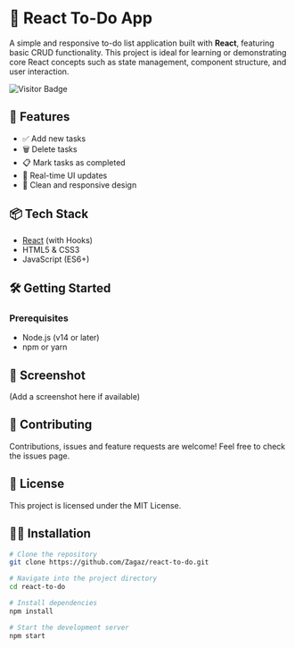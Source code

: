 # 📝 React To-Do App

A simple and responsive to-do list application built with **React**, featuring basic CRUD functionality. This project is ideal for learning or demonstrating core React concepts such as state management, component structure, and user interaction.

![Visitor Badge](https://visitor-badge.laobi.icu/badge?page_id=Zagaz.react-to-do)

## 🚀 Features

- ✅ Add new tasks
- 🗑️ Delete tasks
- 📋 Mark tasks as completed
- 🔁 Real-time UI updates
- 💅 Clean and responsive design

## 📦 Tech Stack

- [React](https://reactjs.org/) (with Hooks)
- HTML5 & CSS3
- JavaScript (ES6+)

## 🛠️ Getting Started

### Prerequisites

- Node.js (v14 or later)
- npm or yarn

## 📸 Screenshot
(Add a screenshot here if available)

## 🤝 Contributing
Contributions, issues and feature requests are welcome!
Feel free to check the issues page.

## 📄 License
This project is licensed under the MIT License.

## 👨‍💻 Installation

```bash
# Clone the repository
git clone https://github.com/Zagaz/react-to-do.git

# Navigate into the project directory
cd react-to-do

# Install dependencies
npm install

# Start the development server
npm start

